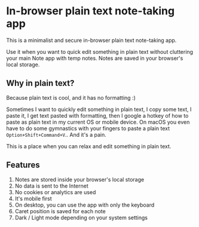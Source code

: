 # In-browser plain text note-taking app

This is a minimalist and secure in-browser plain text note-taking app.

Use it when you want to quick edit something in plain text without cluttering your main Note app with temp notes. Notes are saved in your browser's local storage.

## Why in plain text?

Because plain text is cool, and it has no formatting :)

Sometimes I want to quickly edit something in plain text, I copy some text, I paste it, I get text pasted with formatting,
then I google a hotkey of how to paste as plain text in my current OS or mobile device. On macOS you even have to do some gymnastics
with your fingers to paste a plain text `Option+Shift+Command+V`.. And it's a pain.

This is a place when you can relax and edit something in plain text.

## Features 
1. Notes are stored inside your browser's local storage
2. No data is sent to the Internet
3. No cookies or analytics are used
4. It's mobile first
5. On desktop, you can use the app with only the keyboard
6. Caret position is saved for each note
7. Dark / Light mode depending on your system settings
